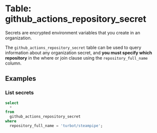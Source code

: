 # Table: github_actions_repository_secret

Secrets are encrypted environment variables that you create in an organization.

The `github_actions_repository_secret` table can be used to query information about any organization secret, and **you must specify which repository** in the where or join clause using the `repository_full_name` column.

## Examples

### List secrets

```sql
select
  *
from
  github_actions_repository_secret
where
  repository_full_name = 'turbot/steampipe';
```